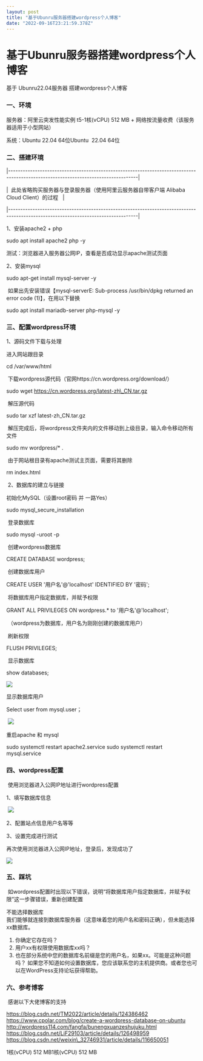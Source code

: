 ```yaml
---
layout: post
title: "基于Ubunru服务器搭建wordpress个人博客"
date: "2022-09-16T23:21:59.378Z"
---
```

基于Ubunru服务器搭建wordpress个人博客
==========================

基于 Ubunru22.04服务器 搭建wordpress个人博客

### 一、环境

服务器：阿里云突发性能实例 t5\-1核(vCPU) 512 MB + 网络按流量收费（该服务器适用于小型网站）

系统：Ubuntu 22.04 64位Ubuntu  22.04 64位

### 二、搭建环境

|-----------------------------------------------------------------------------------------------------------------------------------|

|  此处省略购买服务器与登录服务器（使用阿里云服务器自带客户端 Alibaba Cloud Client）的过程   |

|-----------------------------------------------------------------------------------------------------------------------------------|

1、安装apache2 + php

sudo apt install apache2 php -y

测试：浏览器进入服务器公网IP，查看是否成功显示apache测试页面

2、安装mysql

sudo apt-get install mysql-server -y

 如果出先安装错误【mysql-serverE: Sub-process /usr/bin/dpkg returned an error code (1)】，在用以下替换

sudo apt install mariadb-server php-mysql -y

### 三、配置wordpress环境

1、源码文件下载与处理

进入网站跟目录

cd /var/www/html

 下载wordpress源代码（官网https://cn.wordpress.org/download/）

sudo wget https://cn.wordpress.org/latest-zh\_CN.tar.gz

 解压源代码

sudo tar xzf latest-zh\_CN.tar.gz

 解压完成后，将wordpress文件夹内的文件移动到上级目录，输入命令移动所有文件

sudo mv wordpress/\* .

 由于网站根目录有apache测试主页面，需要将其删除

rm index.html

 2、数据库的建立与链接

初始化MySQL（设置root密码 并 一路Yes）

sudo mysql\_secure\_installation

 登录数据库

sudo mysql -uroot -p

 创建wordpress数据库

CREATE DATABASE wordpress;

 创建数据库用户

CREATE USER '用户名'@'localhost' IDENTIFIED BY '密码';

 将数据库用户指定数据库，并赋予权限

GRANT ALL PRIVILEGES ON wordpress.\* to '用户名'@'localhost';

 （wordpress为数据库，用户名为刚刚创建的数据库用户）

 刷新权限

FLUSH PRIVILEGES;

 显示数据库

show databases;

![](https://img2022.cnblogs.com/blog/1365039/202209/1365039-20220916235439445-828906610.png)

显示数据库用户

Select user from mysql.user；

 ![](https://img2022.cnblogs.com/blog/1365039/202209/1365039-20220916235534167-405048785.png)

重启apache 和 mysql

sudo systemctl restart apache2.service
sudo systemctl restart mysql.service

### 四、wordpress配置

 使用浏览器进入公网IP地址进行wordpress配置

1、填写数据库信息

 ![](https://img2022.cnblogs.com/blog/1365039/202209/1365039-20220916235027226-1345928390.png)

2、配置站点信息用户名等等

3、设置完成进行测试

再次使用浏览器进入公网IP地址，登录后，发现成功了

![](https://img2022.cnblogs.com/blog/1365039/202209/1365039-20220916235322595-343200786.png)

### 五、踩坑

 如wordpress配置时出现以下错误，说明“将数据库用户指定数据库，并赋予权限”这一步骤错误，重新创建配置

不能选择数据库  
我们能够就连接到数据库服务器（这意味着您的用户名和密码正确），但未能选择xx数据库。
1. 你确定它存在吗？
2. 用户xx有权限使用数据库xx吗？
3. 也在部分系统中您的数据库名前缀是您的用户名，如果xx。可能是这种问题吗？
如果您不知道如何设置数据库，您应该联系您的主机提供商。或者您也可以在WordPress支持论坛获得帮助。

### 六、参考博客

 感谢以下大佬博客的支持

https://blog.csdn.net/TM2022/article/details/124386462
https://www.cpolar.com/blog/create-a-wordpress-database-on-ubuntu
http://wordpress114.com/fangfa/bunengxuanzeshujuku.html
https://blog.csdn.net/LiF29103/article/details/126498959
https://blog.csdn.net/weixin\_32746931/article/details/116650051

1核(vCPU) 512 MB1核(vCPU) 512 MB